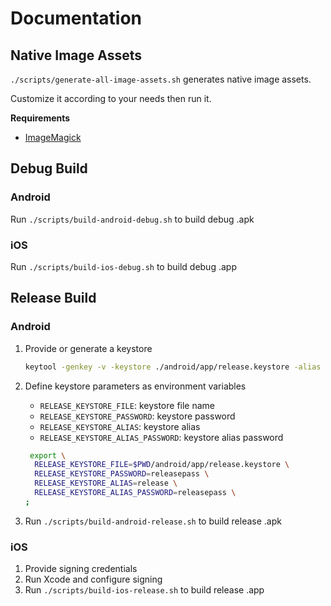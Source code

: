 # Documentation

## Native Image Assets

`./scripts/generate-all-image-assets.sh` generates native image assets.

Customize it according to your needs then run it.

**Requirements**

- [ImageMagick](https://www.imagemagick.org/)
  <!-- - [Inkscape](https://inkscape.org) -->

## Debug Build

### Android

Run `./scripts/build-android-debug.sh` to build debug .apk

### iOS

Run `./scripts/build-ios-debug.sh` to build debug .app

## Release Build

### Android

1.  Provide or generate a keystore

    ```sh
    keytool -genkey -v -keystore ./android/app/release.keystore -alias release -keyalg RSA -keysize 2048 -validity 10000
    ```

2.  Define keystore parameters as environment variables

    - `RELEASE_KEYSTORE_FILE`: keystore file name
    - `RELEASE_KEYSTORE_PASSWORD`: keystore password
    - `RELEASE_KEYSTORE_ALIAS`: keystore alias
    - `RELEASE_KEYSTORE_ALIAS_PASSWORD`: keystore alias password

    ```sh
     export \
      RELEASE_KEYSTORE_FILE=$PWD/android/app/release.keystore \
      RELEASE_KEYSTORE_PASSWORD=releasepass \
      RELEASE_KEYSTORE_ALIAS=release \
      RELEASE_KEYSTORE_ALIAS_PASSWORD=releasepass \
    ;
    ```

3.  Run `./scripts/build-android-release.sh` to build release .apk

### iOS

1.  Provide signing credentials
2.  Run Xcode and configure signing
3.  Run `./scripts/build-ios-release.sh` to build release .app
